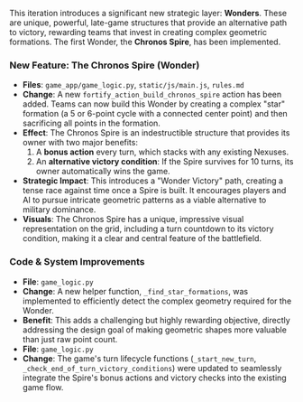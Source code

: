 This iteration introduces a significant new strategic layer: **Wonders**. These are unique, powerful, late-game structures that provide an alternative path to victory, rewarding teams that invest in creating complex geometric formations. The first Wonder, the **Chronos Spire**, has been implemented.

### New Feature: The Chronos Spire (Wonder)

-   **Files**: `game_app/game_logic.py`, `static/js/main.js`, `rules.md`
-   **Change**: A new `fortify_action_build_chronos_spire` action has been added. Teams can now build this Wonder by creating a complex "star" formation (a 5 or 6-point cycle with a connected center point) and then sacrificing all points in the formation.
-   **Effect**: The Chronos Spire is an indestructible structure that provides its owner with two major benefits:
    1.  A **bonus action** every turn, which stacks with any existing Nexuses.
    2.  An **alternative victory condition**: If the Spire survives for 10 turns, its owner automatically wins the game.
-   **Strategic Impact**: This introduces a "Wonder Victory" path, creating a tense race against time once a Spire is built. It encourages players and AI to pursue intricate geometric patterns as a viable alternative to military dominance.
-   **Visuals**: The Chronos Spire has a unique, impressive visual representation on the grid, including a turn countdown to its victory condition, making it a clear and central feature of the battlefield.

### Code & System Improvements

-   **File**: `game_logic.py`
-   **Change**: A new helper function, `_find_star_formations`, was implemented to efficiently detect the complex geometry required for the Wonder.
-   **Benefit**: This adds a challenging but highly rewarding objective, directly addressing the design goal of making geometric shapes more valuable than just raw point count.
-   **File**: `game_logic.py`
-   **Change**: The game's turn lifecycle functions (`_start_new_turn`, `_check_end_of_turn_victory_conditions`) were updated to seamlessly integrate the Spire's bonus actions and victory checks into the existing game flow.